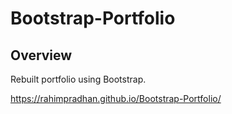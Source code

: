 # Bootstrap-Portfolio
## Overview
Rebuilt portfolio using Bootstrap.

 https://rahimpradhan.github.io/Bootstrap-Portfolio/

